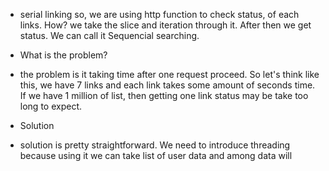 * serial linking
so, we are using http function to check status,
of each links. How?
we take the slice and iteration through it. After
then we get status. We can call it Sequencial searching.

* What is the problem?
- the problem is it taking time after one request proceed.
So let's think like this, we have 7 links and each link takes
some amount of seconds time. If we have 1 million of list, then 
getting one link status may be take too long to expect.

* Solution
- solution is pretty straightforward. We need to introduce threading
because using it we can take list of user data and among data will 